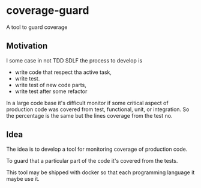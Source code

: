 # coverage-guard
A tool to guard coverage 

## Motivation 
I some case in not TDD SDLF the process to develop is
- write code that respect tha active task, 
- write test. 
- write test of new code parts, 
- write test after some refactor

In a large code base it's difficult monitor if some critical aspect of production code was covered from test, functional, unit, or integration. So the percentage is the same but the lines coverage from the test no.

## Idea 
The idea is to develop a tool for monitoring coverage of production code. 

To guard that a particular part of the code it's covered from the tests. 

This tool may be shipped with docker so that each programming language it maybe use it.
